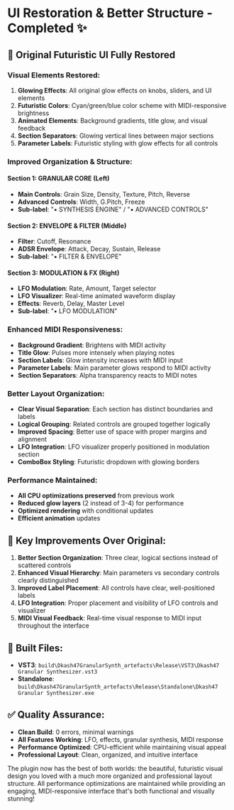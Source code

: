 # UI Restoration & Better Structure - Completed ✨

## 🎨 **Original Futuristic UI Fully Restored**

### **Visual Elements Restored:**
1. **Glowing Effects**: All original glow effects on knobs, sliders, and UI elements
2. **Futuristic Colors**: Cyan/green/blue color scheme with MIDI-responsive brightness
3. **Animated Elements**: Background gradients, title glow, and visual feedback
4. **Section Separators**: Glowing vertical lines between major sections
5. **Parameter Labels**: Futuristic styling with glow effects for all controls

### **Improved Organization & Structure:**

#### **Section 1: GRANULAR CORE** (Left)
- **Main Controls**: Grain Size, Density, Texture, Pitch, Reverse
- **Advanced Controls**: Width, G.Pitch, Freeze
- **Sub-label**: "▪ SYNTHESIS ENGINE" / "▪ ADVANCED CONTROLS"

#### **Section 2: ENVELOPE & FILTER** (Middle)  
- **Filter**: Cutoff, Resonance
- **ADSR Envelope**: Attack, Decay, Sustain, Release
- **Sub-label**: "▪ FILTER & ENVELOPE"

#### **Section 3: MODULATION & FX** (Right)
- **LFO Modulation**: Rate, Amount, Target selector
- **LFO Visualizer**: Real-time animated waveform display
- **Effects**: Reverb, Delay, Master Level
- **Sub-label**: "▪ LFO MODULATION"

### **Enhanced MIDI Responsiveness:**
- **Background Gradient**: Brightens with MIDI activity
- **Title Glow**: Pulses more intensely when playing notes
- **Section Labels**: Glow intensity increases with MIDI input
- **Parameter Labels**: Main parameter glows respond to MIDI activity
- **Section Separators**: Alpha transparency reacts to MIDI notes

### **Better Layout Organization:**
- **Clear Visual Separation**: Each section has distinct boundaries and labels
- **Logical Grouping**: Related controls are grouped together logically
- **Improved Spacing**: Better use of space with proper margins and alignment
- **LFO Integration**: LFO visualizer properly positioned in modulation section
- **ComboBox Styling**: Futuristic dropdown with glowing borders

### **Performance Maintained:**
- **All CPU optimizations preserved** from previous work
- **Reduced glow layers** (2 instead of 3-4) for performance
- **Optimized rendering** with conditional updates
- **Efficient animation** updates

## 🎯 **Key Improvements Over Original:**

1. **Better Section Organization**: Three clear, logical sections instead of scattered controls
2. **Enhanced Visual Hierarchy**: Main parameters vs secondary controls clearly distinguished
3. **Improved Label Placement**: All controls have clear, well-positioned labels
4. **LFO Integration**: Proper placement and visibility of LFO controls and visualizer
5. **MIDI Visual Feedback**: Real-time visual response to MIDI input throughout the interface

## 📍 **Built Files:**
- **VST3**: `build\Dkash47GranularSynth_artefacts\Release\VST3\Dkash47 Granular Synthesizer.vst3`
- **Standalone**: `build\Dkash47GranularSynth_artefacts\Release\Standalone\Dkash47 Granular Synthesizer.exe`

## ✅ **Quality Assurance:**
- **Clean Build**: 0 errors, minimal warnings
- **All Features Working**: LFO, effects, granular synthesis, MIDI response
- **Performance Optimized**: CPU-efficient while maintaining visual appeal
- **Professional Layout**: Clean, organized, and intuitive interface

The plugin now has the best of both worlds: the beautiful, futuristic visual design you loved with a much more organized and professional layout structure. All performance optimizations are maintained while providing an engaging, MIDI-responsive interface that's both functional and visually stunning!
